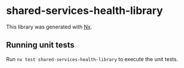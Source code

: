 # shared-services-health-library

This library was generated with [Nx](https://nx.dev).

## Running unit tests

Run `nx test shared-services-health-library` to execute the unit tests.

